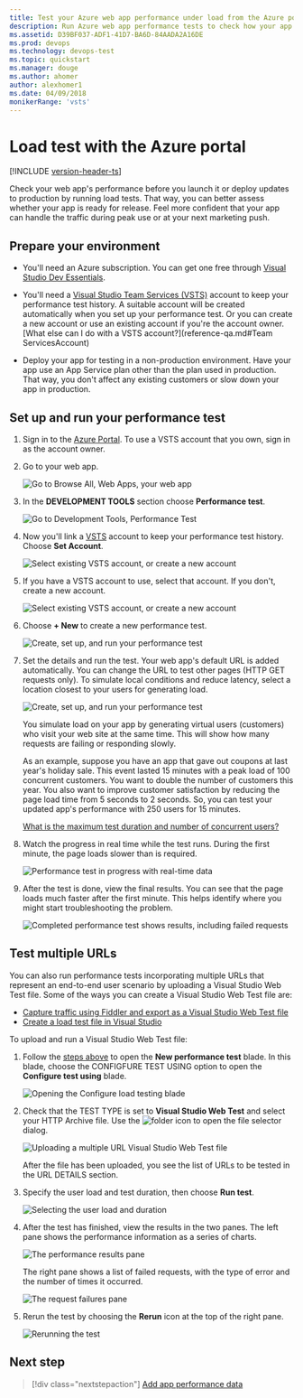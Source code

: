 ```yaml
---
title: Test your Azure web app performance under load from the Azure portal
description: Run Azure web app performance tests to check how your app handles user load. Measure response time and find failures that might indicate problems.
ms.assetid: D39BF037-ADF1-41D7-BA6D-84AADA2A16DE
ms.prod: devops
ms.technology: devops-test
ms.topic: quickstart
ms.manager: douge
ms.author: ahomer
author: alexhomer1
ms.date: 04/09/2018
monikerRange: 'vsts'
---
```


# Load test with the Azure portal

[!INCLUDE [version-header-ts](../_shared/version-header-ts.md)] 

Check your web app's performance before you launch it or deploy updates to production by running load tests. 
That way, you can better assess whether your app is ready for release. Feel more
confident that your app can handle the traffic during peak use or at your next marketing push.

<a name="preparetests"></a>
## Prepare your environment

* You'll need an Azure subscription. You can get one free through [Visual Studio Dev Essentials](https://visualstudio.microsoft.com/dev-essentials/).

* You'll need a [Visual Studio Team Services (VSTS)](https://visualstudio.microsoft.com/products/what-is-visual-studio-online-vs) 
  account to keep your performance test history. A suitable account will be created 
  automatically when you set up your performance test. Or you can create a new account 
  or use an existing account if you're the account owner. 
  [What else can I do with a VSTS account?](reference-qa.md#Team ServicesAccount)

* Deploy your app for testing in a non-production environment. 
  Have your app use an App Service plan other than the plan used in production. 
  That way, you don't affect any existing customers or slow down your app in production. 

<a name="singletest"></a>
## Set up and run your performance test

1. Sign in to the [Azure Portal](https://portal.azure.com). 
   To use a VSTS account that you own, 
   sign in as the account owner.

1. Go to your web app.

   ![Go to Browse All, Web Apps, your web app](_img/app-service-web-app-performance-test/azure-np-web-apps.png)

1. In the **DEVELOPMENT TOOLS** section choose **Performance test**.

   ![Go to Development Tools, Performance Test](_img/app-service-web-app-performance-test/azure-np-web-app-details-tools-expanded.png)
 
1. Now you'll link a [VSTS](https://visualstudio.microsoft.com/products/what-is-visual-studio-online-vs) 
   account to keep your performance test history. Choose **Set Account**.

   ![Select existing VSTS account, or create a new account](_img/app-service-web-app-performance-test/azure-np-no-vso-account.png)

1. If you have a VSTS account to use, select that account. If you don't, create a new account.

   ![Select existing VSTS account, or create a new account](_img/app-service-web-app-performance-test/azure-np-select-vso-account.png)

1. Choose **+ New** to create a new performance test.

   ![Create, set up, and run your performance test](_img/app-service-web-app-performance-test/azure-np-select-new-performance-test.png)

1. Set the details and run the test. Your web app's default URL is added automatically. 
   You can change the URL to test other pages (HTTP GET requests only). To simulate local conditions and reduce latency, 
   select a location closest to your users for generating load.

   ![Create, set up, and run your performance test](_img/app-service-web-app-performance-test/azure-np-new-performance-test.png)

   You simulate load on your app by generating virtual users (customers) 
   who visit your web site at the same time. This will show how many 
   requests are failing or responding slowly.

   As an example, suppose you have an app that gave out coupons at last year's holiday sale. 
   This event lasted 15 minutes with a peak load of 100 concurrent customers. 
   You want to double the number of customers this year. You also want to improve 
   customer satisfaction by reducing the page load time from 5 seconds to 2 seconds. 
   So, you can test your updated app's performance with 250 users for 15 minutes.

   [What is the maximum test duration and number of concurrent users?](reference-qa.md#qaazure-limits)
   
1. Watch the progress in real time while the test runs. During the first minute, 
   the page loads slower than is required.

   ![Performance test in progress with real-time data](_img/app-service-web-app-performance-test/azure-np-running-perf-test.png)

1. After the test is done, view the final results. You can see that the page loads much faster 
   after the first minute. This helps identify where you might start troubleshooting the problem.

   ![Completed performance test shows results, including failed requests](_img/app-service-web-app-performance-test/azure-np-perf-test-done.png)

<a name="multitest"></a>
## Test multiple URLs

You can also run performance tests incorporating multiple URLs
that represent an end-to-end user scenario by uploading a Visual
Studio Web Test file. Some of the ways you can create a
Visual Studio Web Test file are:

* [Capture traffic using Fiddler and export as a Visual Studio Web Test file](http://docs.telerik.com/fiddler/Save-And-Load-Traffic/Tasks/VSWebTest)
* [Create a load test file in Visual Studio](run-performance-tests-app-before-release.md)

To upload and run a Visual Studio Web Test file:
 
1. Follow the [steps above](#singletest) to open the **New performance test** blade.
   In this blade, choose the CONFIGFURE TEST USING option to open the 
   **Configure test using** blade.  

   ![Opening the Configure load testing blade](_img/app-service-web-app-performance-test/multiple-01-authoring-blade.png)

1. Check that the TEST TYPE is set to **Visual Studio Web Test** and select your HTTP Archive file.
   Use the ![folder](_img/app-service-web-app-performance-test/multiple-folder-icon.png) icon to open the file selector dialog.

   ![Uploading a multiple URL Visual Studio Web Test file](_img/app-service-web-app-performance-test/multiple-01-authoring-blade2.png)

   After the file has been uploaded, you see the list of URLs to be tested in the URL DETAILS section.
 
1. Specify the user load and test duration, then choose **Run test**.

   ![Selecting the user load and duration](_img/app-service-web-app-performance-test/multiple-01-authoring-blade3.png)

1. After the test has finished, view the results in the two panes. The left pane
   shows the performance information as a series of charts.

   ![The performance results pane](_img/app-service-web-app-performance-test/multiple-01a-results.png)

   The right pane shows a list of failed requests, with the type of error and the number
   of times it occurred.

   ![The request failures pane](_img/app-service-web-app-performance-test/multiple-01b-results.png)

1. Rerun the test by choosing the **Rerun** icon at the top of the right pane.

   ![Rerunning the test](_img/app-service-web-app-performance-test/multiple-rerun-test.png)

## Next step

> [!div class="nextstepaction"]
> [Add app performance data](get-performance-data-for-load-tests.md)
